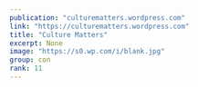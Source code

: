```yaml
---
publication: "culturematters.wordpress.com"
link: "https://culturematters.wordpress.com"
title: "Culture Matters"
excerpt: None
image: "https://s0.wp.com/i/blank.jpg"
group: con
rank: 11
---
```

